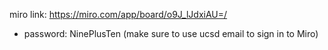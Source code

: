 miro link: https://miro.com/app/board/o9J_lJdxiAU=/ 
- password: NinePlusTen (make sure to use ucsd email to sign in to Miro) 